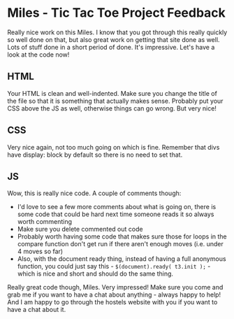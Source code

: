 # Miles - Tic Tac Toe Project Feedback

Really nice work on this Miles. I know that you got through this really quickly so well done on that, but also great work on getting that site done as well. Lots of stuff done in a short period of done. It's impressive.  Let's have a look at the code now!

## HTML

Your HTML is clean and well-indented.  Make sure you change the title of the file so that it is something that actually makes sense.  Probably put your CSS above the JS as well, otherwise things can go wrong.  But very nice!

## CSS

Very nice again, not too much going on which is fine.  Remember that divs have display: block by default so there is no need to set that.

## JS

Wow, this is really nice code.  A couple of comments though:

- I'd love to see a few more comments about what is going on, there is some code that could be hard next time someone reads it so always worth commenting
- Make sure you delete commented out code
- Probably worth having some code that makes sure those for loops in the compare function don't get run if there aren't enough moves (i.e. under 4 moves so far)
- Also, with the document ready thing, instead of having a full anonymous function, you could just say this - ` $(document).ready( t3.init ); ` - which is nice and short and should do the same thing.


Really great code though, Miles.  Very impressed!  Make sure you come and grab me if you want to have a chat about anything - always happy to help! And I am happy to go through the hostels website with you if you want to have a chat about it.